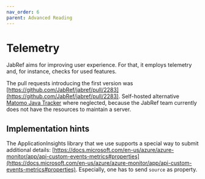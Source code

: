 ```yaml
---
nav_order: 6
parent: Advanced Reading
---
```

# Telemetry

JabRef aims for improving user experience. For that, it employs telemetry and, for instance, checks for used features.

The pull requests introducing the first version was [https://github.com/JabRef/jabref/pull/2283](https://github.com/JabRef/jabref/pull/2283). Self-hosted alternative [Matomo Java Tracker](https://github.com/matomo-org/matomo-java-tracker) where neglected, because the JabRef team currently does not have the resources to maintain a server.

## Implementation hints

The ApplicationInsights library that we use supports a special way to submit additional details: [https://docs.microsoft.com/en-us/azure/azure-monitor/app/api-custom-events-metrics#properties](https://docs.microsoft.com/en-us/azure/azure-monitor/app/api-custom-events-metrics#properties). Especially, one has to send `source` as property.
